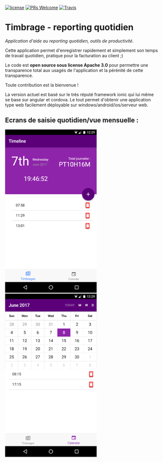 [![license](https://img.shields.io/github/license/jboz/timbrage.svg?style=flat-square)]()
[![PRs Welcome](https://img.shields.io/badge/PRs-welcome-brightgreen.svg?style=flat-square)](http://makeapullrequest.com)
[![Travis](https://img.shields.io/travis/jboz/timbrage.svg?style=flat-square)]()

# Timbrage - reporting quotidien

_Application d'aide au reporting quotidien, outils de productivité._

Cette application permet d'enregistrer rapidement et simplement son temps de travail quotidien, pratique pour la facturation au client ;)

Le code est **open source sous license Apache 3.0** pour permettre une transparence total aux usagés de l'application et la pérénité de cette transparence.

Toute contribution est la bienvenue !

La version actuel est basé sur le très réputé framework ionic qui lui même se base sur angular et cordova. Le tout permet d'obtenir une application type web facilement déployable sur windows/android/ios/serveur web.

## Ecrans de saisie quotidien/vue mensuelle :

<img src="docs/screen1-android.png" width="300"/> <img src="docs/screen2-android.png" width="300"/>
